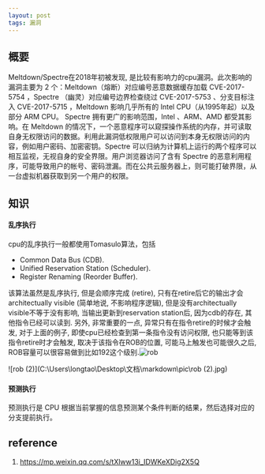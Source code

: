 ```yaml
---
layout: post
tags: 漏洞 
---
```

## 概要

Meltdown/Spectre在2018年初被发现, 是比较有影响力的cpu漏洞。此次影响的漏洞主要为 2 个：Meltdown（熔断）对应编号恶意数据缓存加载 CVE-2017-5754 ，Spectre （幽灵）对应编号边界检查绕过 CVE-2017-5753 、分支目标注入 CVE-2017-5715 ，Meltdown 影响几乎所有的 Intel CPU（从1995年起）以及部分 ARM CPU。 Spectre 拥有更广的影响范围，Intel 、ARM、AMD 都受其影响。在 Meltdown 的情况下，一个恶意程序可以窥探操作系统的内存，并可读取自身无权限访问的数据。利用此漏洞低权限用户可以访问到本身无权限访问的内容，例如用户密码、加密密钥。Spectre 可以归纳为计算机上运行的两个程序可以相互监视，无视自身的安全界限。用户浏览器访问了含有 Spectre 的恶意利用程序，可能导致用户的帐号、密码泄漏。而在公共云服务器上，则可能打破界限，从一台虚拟机器获取到另一个用户的权限。

## 知识

#### 乱序执行

cpu的乱序执行一般都使用Tomasulo算法，包括

- Common Data Bus (CDB).
- Unified Reservation Station (Scheduler).
- Register Renaming (Reorder Buffer).

该算法虽然是乱序执行, 但是会顺序完成 (retire), 只有在retire后它的输出才会architectually visible (简单地说, 不影响程序逻辑), 但是没有architectually visible不等于没有影响, 当输出更新到reservation station后, 因为cdb的存在, 其他指令已经可以读到. 另外, 非常重要的一点, 异常只有在指令retire的时候才会触发, 对于上面的例子, 即使cpu已经检查到第一条指令没有访问权限, 也只能等到该指令retire时才会触发, 取决于该指令在ROB的位置, 可能马上触发也可能很久之后, ROB容量可以很容易做到比如192这个级别.![rob](C:\Users\longtao\Desktop\文档\markdown\pic\rob.jpg)

![rob (2)](C:\Users\longtao\Desktop\文档\markdown\pic\rob (2).jpg)

#### 预测执行

预测执行是 CPU 根据当前掌握的信息预测某个条件判断的结果，然后选择对应的分支提前执行。







## reference

1. https://mp.weixin.qq.com/s/tXlww13i_IDWKeXDig2X5Q